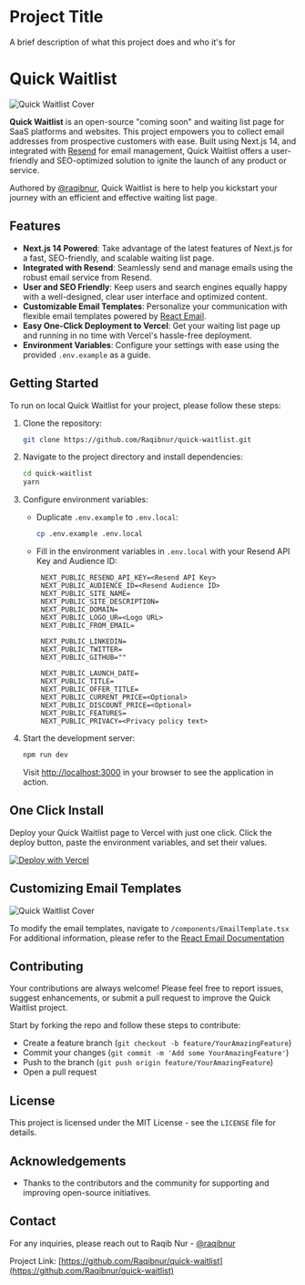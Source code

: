 # Project Title

A brief description of what this project does and who it's for

# Quick Waitlist

![Quick Waitlist Cover](https://repository-images.githubusercontent.com/749803152/3b10a59a-5183-45bf-8f91-c2ce4f999364)

**Quick Waitlist** is an open-source "coming soon" and waiting list page for SaaS platforms and websites. This project empowers you to collect email addresses from prospective customers with ease. Built using Next.js 14, and integrated with [Resend](https://resend.com/) for email management, Quick Waitlist offers a user-friendly and SEO-optimized solution to ignite the launch of any product or service.

Authored by [@raqibnur](https://github.com/Raqibnur), Quick Waitlist is here to help you kickstart your journey with an efficient and effective waiting list page.

## Features

- **Next.js 14 Powered**: Take advantage of the latest features of Next.js for a fast, SEO-friendly, and scalable waiting list page.
- **Integrated with Resend**: Seamlessly send and manage emails using the robust email service from Resend.
- **User and SEO Friendly**: Keep users and search engines equally happy with a well-designed, clear user interface and optimized content.
- **Customizable Email Templates**: Personalize your communication with flexible email templates powered by [React Email](https://react.email/docs/introduction).
- **Easy One-Click Deployment to Vercel**: Get your waiting list page up and running in no time with Vercel's hassle-free deployment.
- **Environment Variables**: Configure your settings with ease using the provided `.env.example` as a guide.

## Getting Started

To run on local Quick Waitlist for your project, please follow these steps:

1. Clone the repository:

   ```sh
   git clone https://github.com/Raqibnur/quick-waitlist.git
   ```

2. Navigate to the project directory and install dependencies:

   ```sh
   cd quick-waitlist
   yarn
   ```

3. Configure environment variables:

   - Duplicate `.env.example` to `.env.local`:
     ```sh
     cp .env.example .env.local
     ```
   - Fill in the environment variables in `.env.local` with your Resend API Key and Audience ID:

     ```
      NEXT_PUBLIC_RESEND_API_KEY=<Resend API Key>
      NEXT_PUBLIC_AUDIENCE_ID=<Resend Audience ID>
      NEXT_PUBLIC_SITE_NAME=
      NEXT_PUBLIC_SITE_DESCRIPTION=
      NEXT_PUBLIC_DOMAIN=
      NEXT_PUBLIC_LOGO_UR=<Logo URL>
      NEXT_PUBLIC_FROM_EMAIL=

      NEXT_PUBLIC_LINKEDIN=
      NEXT_PUBLIC_TWITTER=
      NEXT_PUBLIC_GITHUB=""

      NEXT_PUBLIC_LAUNCH_DATE=
      NEXT_PUBLIC_TITLE=
      NEXT_PUBLIC_OFFER_TITLE=
      NEXT_PUBLIC_CURRENT_PRICE=<Optional>
      NEXT_PUBLIC_DISCOUNT_PRICE=<Optional>
      NEXT_PUBLIC_FEATURES=
      NEXT_PUBLIC_PRIVACY=<Privacy policy text>

     ```

4. Start the development server:

   ```sh
   npm run dev
   ```

   Visit [http://localhost:3000](http://localhost:3000) in your browser to see the application in action.

## One Click Install

Deploy your Quick Waitlist page to Vercel with just one click. Click the deploy button, paste the environment variables, and set their values.

[![Deploy with Vercel](https://vercel.com/button)](https://vercel.com/new/clone?repository-url=https%3A%2F%2Fgithub.com%2FRaqibnur%2Fquick-waitlist&project-name=quick-waitlist&repository-name=quick-waitlist&demo-title=Quick%20Waitlist&demo-description=Quick%20Waitlist%20and%20coming%20soon%20page%20for%20your%20SAAS%20and%20website.&demo-url=https%3A%2F%2Fquick-waitlist.vercel.app&demo-image=https%3A%2F%2Fi.ibb.co%2FnsQgkmw%2Fog.png)

## Customizing Email Templates

![Quick Waitlist Cover](https://res.cloudinary.com/dyv1yduua/image/upload/v1733390826/CleanShot_2024-12-05_at_15.24.30_vbzyi5.png)

To modify the email templates, navigate to `/components/EmailTemplate.tsx` For additional information, please refer to the [React Email Documentation](https://react.email/docs/introduction)

## Contributing

Your contributions are always welcome! Please feel free to report issues, suggest enhancements, or submit a pull request to improve the Quick Waitlist project.

Start by forking the repo and follow these steps to contribute:

- Create a feature branch (`git checkout -b feature/YourAmazingFeature`)
- Commit your changes (`git commit -m 'Add some YourAmazingFeature'`)
- Push to the branch (`git push origin feature/YourAmazingFeature`)
- Open a pull request

## License

This project is licensed under the MIT License - see the `LICENSE` file for details.

## Acknowledgements

- Thanks to the contributors and the community for supporting and improving open-source initiatives.

## Contact

For any inquiries, please reach out to Raqib Nur - [@raqibnur](https://twitter.com/mdraqibnur)

Project Link: [https://github.com/Raqibnur/quick-waitlist](https://github.com/Raqibnur/quick-waitlist)
